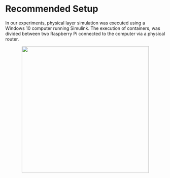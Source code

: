 # Recommended Setup

In our experiments, physical layer simulation was executed using a Windows 10 computer running Simulink. The execution of containers, was divided between two Raspberry Pi connected to the computer via a physical router.

<p align="center">
  <img src="https://github.com/CIARRES/SG-Co-Simulation-Framework/blob/main/documentation/images/HW.png" width="400">
</p>
